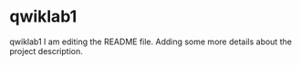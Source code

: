 # qwiklab1
qwiklab1
I am editing the README file. Adding some more details about the project description.
